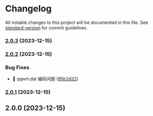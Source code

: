 # Changelog

All notable changes to this project will be documented in this file. See [standard-version](https://github.com/conventional-changelog/standard-version) for commit guidelines.

### [2.0.3](https://github.com/nsnail/QQWry.Net/compare/v2.0.2...v2.0.3) (2023-12-15)

### [2.0.2](https://github.com/nsnail/QQWry.Net/compare/v2.0.1...v2.0.2) (2023-12-15)


### Bug Fixes

* 🐛 qqwrt.dat 编码问题 ([95b2d22](https://github.com/nsnail/QQWry.Net/commit/95b2d22e2043921010aaa53e03c208d3984eda5e))

### [2.0.1](https://github.com/nsnail/QQWry.Net/compare/v2.0.0...v2.0.1) (2023-12-15)

## 2.0.0 (2023-12-15)